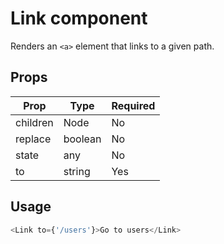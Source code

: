 # Link component

Renders an `<a>` element that links to a given path.

## Props

| Prop     | Type    | Required |
| -------- | ------- | -------- |
| children | Node    | No       |
| replace  | boolean | No       |
| state    | any     | No       |
| to       | string  | Yes      |

## Usage

```js
<Link to={'/users'}>Go to users</Link>
```
